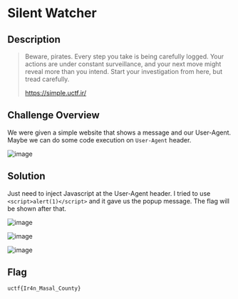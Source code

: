 # Silent Watcher

## Description
> Beware, pirates. Every step you take is being carefully logged. Your actions are under constant surveillance, and your next move might reveal more than you intend. Start your investigation from here, but tread carefully.
> 
> https://simple.uctf.ir/

## Challenge Overview
We were given a simple website that shows a message and our User-Agent. Maybe we can do some code execution on `User-Agent` header. 

![image](https://github.com/user-attachments/assets/69aa1d71-e095-4c9f-9d74-195c9d0ca3d9)

## Solution
Just need to inject Javascript at the User-Agent header. I tried to use `<script>alert(1)</script>` and it gave us the popup message. The flag will be shown after that. 


![image](https://github.com/user-attachments/assets/a80e1c02-47ee-4a53-831e-920239d4c01f)

![image](https://github.com/user-attachments/assets/15fe3e66-5e25-4278-a9b0-fd2fb3eddd9a)

![image](https://github.com/user-attachments/assets/bbd7f81a-e910-42c4-b808-3da155b86c8b)

## Flag
```
uctf{Ir4n_Masal_County}
```

